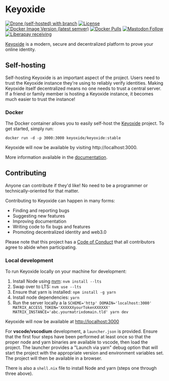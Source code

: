 # Keyoxide

[![Drone (self-hosted) with branch](https://img.shields.io/drone/build/keyoxide/keyoxide-web/main?server=https%3A%2F%2Fdrone.keyoxide.org&style=for-the-badge)](https://drone.keyoxide.org/keyoxide/keyoxide-web)
[![License](https://img.shields.io/badge/license-AGPL--v3-blue?style=for-the-badge)](https://codeberg.org/keyoxide/web/src/branch/main/LICENSE)
[![Docker Image Version (latest semver)](https://img.shields.io/docker/v/keyoxide/keyoxide?sort=semver&style=for-the-badge)](https://hub.docker.com/r/keyoxide/keyoxide)
[![Docker Pulls](https://img.shields.io/docker/pulls/keyoxide/keyoxide?style=for-the-badge)](https://hub.docker.com/r/keyoxide/keyoxide)
[![Mastodon Follow](https://img.shields.io/mastodon/follow/247838?domain=https%3A%2F%2Ffosstodon.org&style=for-the-badge)](https://fosstodon.org/@keyoxide)
[![Liberapay receiving](https://img.shields.io/liberapay/receives/keyoxide?style=for-the-badge)](https://liberapay.com/Keyoxide)

[Keyoxide](https://keyoxide.org) is a modern, secure and decentralized platform to prove your online identity.

## Self-hosting

Self-hosting Keyoxide is an important aspect of the project. Users need to trust the Keyoxide instance they're using to reliably verify identities. Making Keyoxide itself decentralized means no one needs to trust a central server. If a friend or family member is hosting a Keyoxide instance, it becomes much easier to trust the instance!

### Docker

The Docker container allows you to easily self-host the [Keyoxide](https://keyoxide.org) project. To get started, simply run:

`docker run -d -p 3000:3000 keyoxide/keyoxide:stable`

Keyoxide will now be available by visiting http://localhost:3000.

More information available in the [documentation](docs.keyoxide.org/self-hosting).

## Contributing

Anyone can contribute if they'd like! No need to be a programmer or technically-oriented for that matter.

Contributing to Keyoxide can happen in many forms:

- Finding and reporting bugs
- Suggesting new features
- Improving documentation
- Writing code to fix bugs and features
- Promoting decentralized identity and web3.0

Please note that this project has a [Code of Conduct](https://codeberg.org/keyoxide/web/src/branch/main/CODE_OF_CONDUCT.md) that all contributors agree to abide when participating.

### Local development

To run Keyoxide locally on your machine for development:

1. Install Node using [nvm](https://github.com/nvm-sh/nvm): `nvm install --lts`
2. Swap over to LTS: `nvm use --lts`
3. Ensure that yarn is installed: `npm install -g yarn`
4. Install node dependencies: `yarn`
5. Run the server locally a la `SCHEME='http' DOMAIN='localhost:3000' MATRIX_ACCESS_TOKEN='XXXXXXyourTokenXXXXXX' MATRIX_INSTANCE='abc.yourmatrixdomain.tld' yarn dev`

Keyoxide will now be available at [http://localhost:3000](http://localhost:3000)

For **vscode/vscodium** development, a `launcher.json` is provided. Ensure that
the first four steps have been performed at least once so that the proper node
and yarn binaries are available to vscode, then load the project. The launcher
provides a "Launch via yarn" debug option that will start the project with the
appropriate version and environment variables set. The project will then be
available in a browser.

There is also a `shell.nix` file to install Node and yarn (steps one through
three above).

